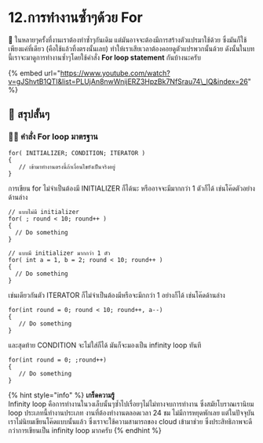# 12.การทำงานซ้ำๆด้วย For

💬 ในหลายๆครั้งที่งานเราต้องทำซ้ำๆกันเดิม แต่มันอาจจะต้องมีการสร้างตัวแปรมาใช้ด้วย ซึ่งมันก็ใช้เพียงแค่ที่เดียว \(คือใช้แล้วทิ้งตรงนั้นเลย\) ทำให้เราเสียเวลาต้องคอยดูตัวแปรพวกนั้นด้วย ดังนั้นในบทนี้เราจะมาดูการทำงานซ้ำๆโดยใช้คำสั่ง **For loop statement** กันบ้างนะครับ

{% embed url="https://www.youtube.com/watch?v=gJShvtB1QTI&list=PLUjAn8nwWnijERZ3HpzBk7NfSrau74\_lQ&index=26" %}



## 🎯 สรุปสั้นๆ

### 👨‍🚀 คำสั่ง For loop มาตรฐาน

```text
for( INITIALIZER; CONDITION; ITERATOR )
{
   // เข้ามาทำงานตรงนี้ถ้าเงื่อนไขยังเป็นจริงอยู่
}
```

การเขียน for ไม่จำเป็นต้องมี INITIALIZER ก็ได้นะ หรืออาจจะมีมากกว่า 1 ตัวก็ได้ เช่นโค๊ดตัวอย่างด้านล่าง

```text
// แบบไม่มี initializer
for( ; round < 10; round++ )
{
  // Do something
}

// แบบมี initializer มากกว่า 1 ตัว
for( int a = 1, b = 2; round < 10; round++ )
{
  // Do something
}
```

เช่นเดียวกันตัว ITERATOR ก็ไม่จำเป็นต้องมีหรือจะมีกกว่า 1 อย่างก็ได้ เช่นโค๊ดด้านล่าง

```text
for(int round = 0; round < 10; round++, a--)
{
   // Do something
}
```

และสุดท้าย CONDITION จะไม่ใส่ก็ได้ มันก็จะมองเป็น infinity loop ทันที

```text
for(int round = 0; ;round++)
{
   // Do something
}
```

{% hint style="info" %}
**เกร็ดความรู้**  
Infinity loop คือการทำงานในวงเล็บนั้นๆซ้ำไปเรื่อยๆไม่ไม่ทางจบการทำงาน ซึ่งสมัยโบราณเรานิยม loop ประเภทนี้ทำงานประเภท งานที่ต้องทำงานตลอดเวลา 24 ชม ไม่มีการหยุดพักเลย แต่ในปัจจุบันเราไม่นิยมเขียนโค๊ดแบบนั้นแล้ว ซึ่งเราจะใช้ความสามารถของ cloud เข้ามาช่วย ซึ่งประสิทธิภาพจะดีกว่าการเขียนเป็น infinity loop มากครับ
{% endhint %}

